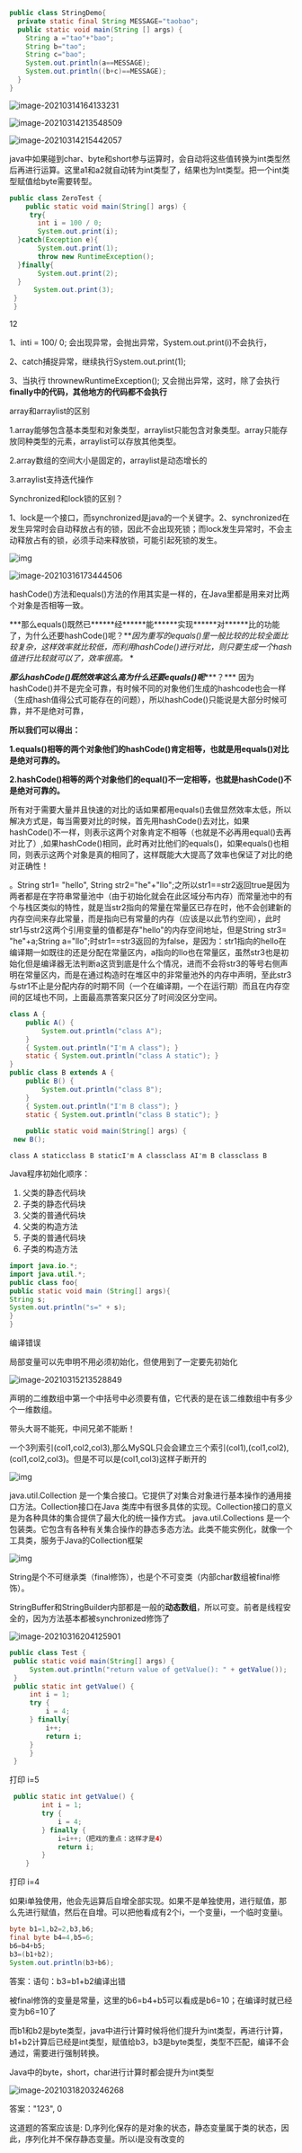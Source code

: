 ```java
public class StringDemo{
  private static final String MESSAGE="taobao";
  public static void main(String [] args) {
    String a ="tao"+"bao";
    String b="tao";
    String c="bao";
    System.out.println(a==MESSAGE);
    System.out.println((b+c)==MESSAGE);
  }
}  
```

![image-20210314164133231](javase.assets/image-20210314164133231.png)

![image-20210314213548509](javase.assets/image-20210314213548509.png)

![image-20210314215442057](javase.assets/image-20210314215442057.png)

java中如果碰到char、byte和short参与运算时，会自动将这些值转换为int类型然后再进行运算。这里a1和a2就自动转为int类型了，结果也为Int类型。把一个int类型赋值给byte需要转型。





```java
public class ZeroTest {
    public static void main(String[] args) {
     try{
       int i = 100 / 0;
       System.out.print(i);
  }catch(Exception e){
       System.out.print(1);
       throw new RuntimeException();
  }finally{
       System.out.print(2);
  }
      System.out.print(3);
 }
 }
```

12

1、inti = 100/ 0; 会出现异常，会抛出异常，System.out.print(i)不会执行，

2、catch捕捉异常，继续执行System.out.print(1);

3、当执行 thrownewRuntimeException();  又会抛出异常，这时，除了会执行**finally中的代码，其他地方的代码都不会执行**



array和arraylist的区别

1.array能够包含基本类型和对象类型，arraylist只能包含对象类型。array只能存放同种类型的元素，arraylist可以存放其他类型。

2.array数组的空间大小是固定的，arraylist是动态增长的

3.arraylist支持迭代操作



Synchronized和lock锁的区别？

1、lock是一个接口，而synchronized是java的一个关键字。2、synchronized在发生异常时会自动释放占有的锁，因此不会出现死锁；而lock发生异常时，不会主动释放占有的锁，必须手动来释放锁，可能引起死锁的发生。





![img](javase.assets/6316247_1468761643205_9F7B85AB04292CF73778D98998A20ED1.png)

![image-20210316173444506](javase.assets/image-20210316173444506.png)





hashCode()方法和equals()方法的作用其实是一样的，在Java里都是用来对比两个对象是否相等一致。

***那么equals()既然已\******经\******能\******实现\******对\******比的功能了，为什么还要hashCode()呢？\***因为重写的equals()里一般比较的比较全面比较复杂，这样效率就比较低，而利用hashCode()进行对比，则只要生成一个hash值进行比较就可以了，效率很高。*
*

***那么hashCode()既然效率这么高为什么还要equals()呢******？*** 因为hashCode()并不是完全可靠，有时候不同的对象他们生成的hashcode也会一样（生成hash值得公式可能存在的问题），所以hashCode()只能说是大部分时候可靠，并不是绝对可靠，

**所以我们可以得出：**

**1.equals()相等的两个对象他们的hashCode()肯定相等，也就是用equals()对比是绝对可靠的。**

**2.hashCode()相等的两个对象他们的equal()不一定相等，也就是hashCode()不是绝对可靠的。**

所有对于需要大量并且快速的对比的话如果都用equals()去做显然效率太低，所以解决方式是，每当需要对比的时候，首先用hashCode()去对比，如果hashCode()不一样，则表示这两个对象肯定不相等（也就是不必再用equal()去再对比了）,如果hashCode()相同，此时再对比他们的equals()，如果equals()也相同，则表示这两个对象是真的相同了，这样既能大大提高了效率也保证了对比的绝对正确性！





。String str1= "hello", String str2="he"+"llo";之所以str1==str2返回true是因为两者都是在字符串常量池中（由于初始化就会在此区域分布内存）而常量池中的有个与栈区类似的特性，就是当str2指向的常量在常量区已存在时，他不会创建新的内存空间来存此常量，而是指向已有常量的内存（应该是以此节约空间），此时str1与str2这两个引用变量的值都是存"hello"的内存空间地址，但是String str3= "he"+a;String a="llo";时str1==str3返回的为false，是因为：str1指向的hello在编译期一如既往的还是分配在常量区内，a指向的llo也在常量区，虽然str3也是初始化但是编译器无法判断a这货到底是什么个情况，进而不会将str3的等号右侧声明在常量区内，而是在通过构造时在堆区中的非常量池外的内存中声明，至此str3与str1不止是分配内存的时期不同（一个在编译期，一个在运行期）而且在内存空间的区域也不同，上面最高票答案只区分了时间没区分空间。



```java
class A {
    public A() {
        System.out.println("class A");
    }
    { System.out.println("I'm A class"); } 
    static { System.out.println("class A static"); }
}
public class B extends A {
    public B() {
        System.out.println("class B");
    }
    { System.out.println("I'm B class"); }
    static { System.out.println("class B static"); }
    
    public static void main(String[] args) { 
 new B(); 
```

```
class A staticclass B staticI'm A classclass AI'm B classclass B
```

Java程序初始化顺序：

1. 父类的静态代码块
2. 子类的静态代码块
3. 父类的普通代码块
4. 父类的构造方法
5. 子类的普通代码块
6. 子类的构造方法





```java
import java.io.*;
import java.util.*;
public class foo{
public static void main (String[] args){
String s;
System.out.println("s=" + s);
}
}
```

编译错误

局部变量可以先申明不用必须初始化，但使用到了一定要先初始化

![image-20210315213528849](javase.assets/image-20210315213528849.png)

声明的二维数组中第一个中括号中必须要有值，它代表的是在该二维数组中有多少个一维数组。



带头大哥不能死，中间兄弟不能断！

一个3列索引(col1,col2,col3),那么MySQL只会会建立三个索引(col1),(col1,col2),(col1,col2,col3)。但是不可以是(col1,col3)这样子断开的



![img](javase.assets/6316247_1470837006971_03AB45D80E4702718F98ED1430BEAF75.png)



java.util.Collection 是一个集合接口。它提供了对集合对象进行基本操作的通用接口方法。Collection接口在Java 类库中有很多具体的实现。Collection接口的意义是为各种具体的集合提供了最大化的统一操作方式。    java.util.Collections 是一个包装类。它包含有各种有关集合操作的静态多态方法。此类不能实例化，就像一个工具类，服务于Java的Collection框架





![img](javase.assets/6316247_1471272120187_BFDB62242C2B290778BC75D881FF07FD.png)





String是个不可继承类（final修饰），也是个不可变类（内部char数组被final修饰）。

StringBuffer和StringBuilder内部都是一般的**动态数组**，所以可变。前者是线程安全的，因为方法基本都被synchronized修饰了





![image-20210316204125901](javase.assets/image-20210316204125901.png)







```java
public class Test {
 public static void main(String[] args) {
     System.out.println("return value of getValue(): " + getValue());
 }
 public static int getValue() {
     int i = 1;
     try {
         i = 4;
     } finally{
         i++;
         return i;
     }
     }
 }
```

打印 i=5

```java
 public static int getValue() {
        int i = 1;
        try {
            i = 4;
        } finally {
            i=i++;（把戏的重点：这样才是4）
            return i;
        }
    }
```

打印 i=4



如果i单独使用，他会先运算后自增全部实现。如果不是单独使用，进行赋值，那么先进行赋值，然后在自增。可以把他看成有2个i，一个变量i，一个临时变量i。



```java
byte b1=1,b2=2,b3,b6;  
final byte b4=4,b5=6;  
b6=b4+b5;  
b3=(b1+b2);  
System.out.println(b3+b6);
```

答案：语句：b3=b1+b2编译出错

被final修饰的变量是常量，这里的b6=b4+b5可以看成是b6=10；在编译时就已经变为b6=10了

而b1和b2是byte类型，java中进行计算时候将他们提升为int类型，再进行计算，b1+b2计算后已经是int类型，赋值给b3，b3是byte类型，类型不匹配，编译不会通过，需要进行强制转换。

Java中的byte，short，char进行计算时都会提升为int类型





![image-20210318203246268](javase.assets/image-20210318203246268.png)

答案："123", 0

这道题的答案应该是: D,序列化保存的是对象的状态，静态变量属于类的状态，因此，序列化并不保存静态变量。所以i是没有改变的